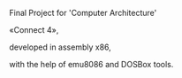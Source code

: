 Final Project for 'Computer Architecture'

«Connect 4», 

developed in assembly x86, 

with the help of emu8086 and DOSBox tools.
